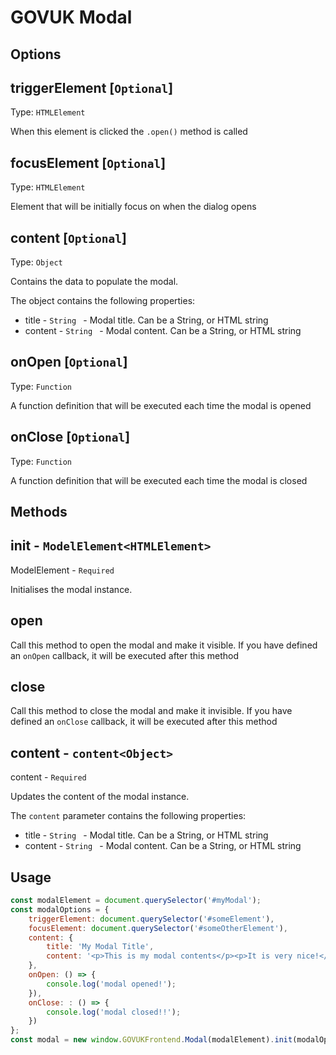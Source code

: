 # GOVUK Modal

## Options

## triggerElement [`Optional`]
Type: `HTMLElement`

When this element is clicked the `.open()` method is called

## focusElement [`Optional`]
Type: `HTMLElement`

Element that will be initially focus on when the dialog opens

## content [`Optional`]
Type: `Object`

Contains the data to populate the modal.

The object contains the following properties:

* title - `String ` - Modal title. Can be a String, or HTML string
* content - `String ` - Modal content. Can be a String, or HTML string

## onOpen [`Optional`]
Type: `Function`

A function definition that will be executed each time the modal is opened

## onClose [`Optional`]
Type: `Function`

A function definition that will be executed each time the modal is closed

## Methods

## init - `ModelElement<HTMLElement>`

ModelElement - `Required`

Initialises the modal instance.

## open

Call this method to open the modal and make it visible. If you have defined an `onOpen` callback, it will be executed after this method

## close

Call this method to close the modal and make it invisible. If you have defined an `onClose` callback, it will be executed after this method

## content - `content<Object>`

content - `Required`

Updates the content of the modal instance.

The `content` parameter contains the following properties:
* title - `String ` - Modal title. Can be a String, or HTML string
* content - `String ` - Modal content. Can be a String, or HTML string

## Usage

```js
const modalElement = document.querySelector('#myModal');
const modalOptions = {
    triggerElement: document.querySelector('#someElement'),
    focusElement: document.querySelector('#someOtherElement'),
    content: {
        title: 'My Modal Title',
        content: '<p>This is my modal contents</p><p>It is very nice!</p>',
    },
    onOpen: () => {
        console.log('modal opened!');
    }),
    onClose: : () => {
        console.log('modal closed!!');
    })
};
const modal = new window.GOVUKFrontend.Modal(modalElement).init(modalOption);
```
